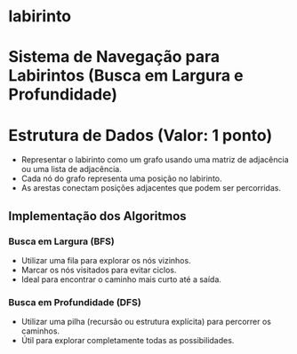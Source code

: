 # labirinto

<h1> Sistema de Navegação para Labirintos (Busca em Largura e Profundidade) </h1>
<h1> Estrutura de Dados (Valor: 1 ponto) </h1>
<ul>
    <li>Representar o labirinto como um grafo usando uma matriz de adjacência ou uma lista de adjacência.</li>
    <li>Cada nó do grafo representa uma posição no labirinto.</li>
    <li>As arestas conectam posições adjacentes que podem ser percorridas.</li>
</ul>
<h2>Implementação dos Algoritmos</h2>
<h3>Busca em Largura (BFS)</h3>
<ul>
    <li>Utilizar uma fila para explorar os nós vizinhos.</li>
    <li>Marcar os nós visitados para evitar ciclos.</li>
    <li>Ideal para encontrar o caminho mais curto até a saída.</li>
</ul>
<h3>Busca em Profundidade (DFS)</h3>
<ul>
    <li>Utilizar uma pilha (recursão ou estrutura explícita) para percorrer os caminhos.</li>
    <li>Útil para explorar completamente todas as possibilidades.</li>
</ul>